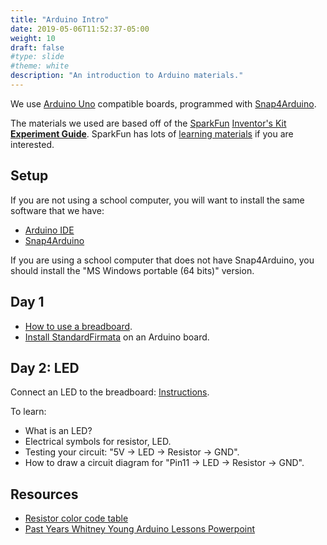 ```yaml
---
title: "Arduino Intro"
date: 2019-05-06T11:52:37-05:00
weight: 10
draft: false
#type: slide
#theme: white
description: "An introduction to Arduino materials."
---
```


We use [Arduino Uno](https://store.arduino.cc/usa/arduino-uno-rev3)
compatible boards, programmed with [Snap4Arduino](https://snap4arduino.rocks).

The materials we used are based off of the [SparkFun](https://www.sparkfun.com/) [Inventor's Kit](https://www.sparkfun.com/products/14265)
[**Experiment
Guide**](https://learn.sparkfun.com/tutorials/sparkfun-inventors-kit-experiment-guide---v40/all). SparkFun
has lots of [learning materials](https://learn.sparkfun.com/) if you
are interested.

## Setup

If you are not using a school computer, you will want to install the
same software that we have:

* [Arduino IDE](https://www.arduino.cc/en/Main/Software#download)
* [Snap4Arduino](http://snap4arduino.rocks/#download)

If you are using a school computer that does not have Snap4Arduino,
you should install the "MS Windows portable (64 bits)" version.

## Day 1

* [How to use a
  breadboard](https://learn.sparkfun.com/tutorials/how-to-use-a-breadboard).
* [Install
  StandardFirmata](https://www.instructables.com/id/Arduino-Installing-Standard-Firmata/)
  on an Arduino board.
  
## Day 2: LED

Connect an LED to the
breadboard: [Instructions](https://learn.sparkfun.com/tutorials/sparkfun-inventors-kit-experiment-guide---v40/all#project-1-light). 

To learn: 

* What is an LED? 
* Electrical symbols for resistor, LED.
* Testing your circuit: "5V -> LED -> Resistor -> GND".
* How to draw a circuit diagram for "Pin11 -> LED -> Resistor -> GND".

## Resources

* [Resistor color code
  table](https://learn.sparkfun.com/tutorials/resistors/decoding-resistor-markings)
* [Past Years Whitney Young Arduino Lessons Powerpoint](https://docs.google.com/presentation/d/1fFVgFpBsbTn_ZIQ7Cgwu9acx9cZplltunt6muvqWDIM/edit#slide=id.g1c7ff16d5_311)
